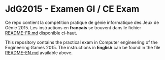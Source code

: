 # JdG2015 - Examen GI / CE Exam
Ce repo contient la compétition pratique de génie informatique des Jeux de Génie 2015. Les instructions en **français** se trouvent dans le fichier [README-FR.md](https://github.com/ebelair/jdg15-info/blob/master/README-FR.md) disponible ci-haut.

This repository contains the practical exam in Computer engineering of the Engineering Games 2015. The instructions in **English** can be found in the file [README-EN.md](https://github.com/ebelair/jdg15-info/blob/master/README-EN.md) available above.